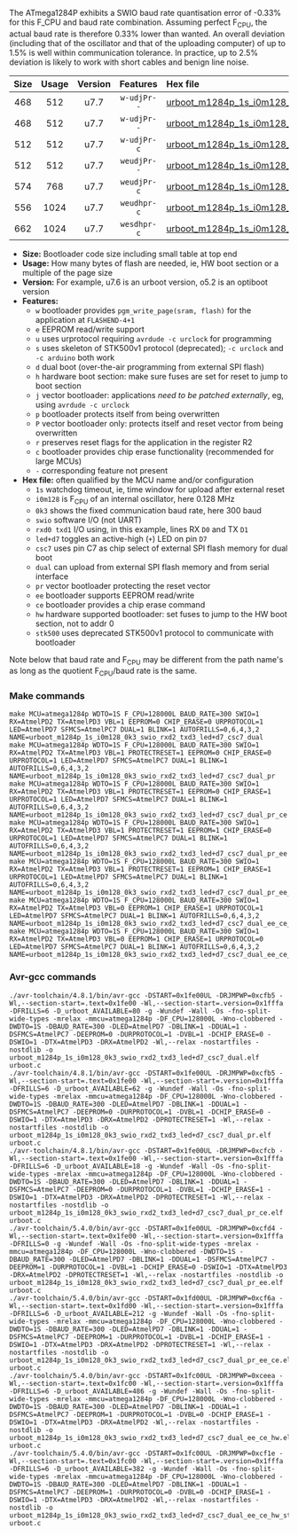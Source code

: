 The ATmega1284P exhibits a SWIO baud rate quantisation error of -0.33% for this F_CPU and baud rate combination. Assuming perfect F<sub>CPU</sub>, the actual baud rate is therefore 0.33% lower than wanted. An overall deviation (including that of the oscillator and that of the uploading computer) of up to 1.5% is well within communication tolerance. In practice, up to 2.5% deviation is likely to work with short cables and benign line noise.

|Size|Usage|Version|Features|Hex file|
|:-:|:-:|:-:|:-:|:--|
|468|512|u7.7|`w-udjPr--`|[urboot_m1284p_1s_i0m128_0k3_swio_rxd2_txd3_led+d7_csc7_dual.hex](https://raw.githubusercontent.com/stefanrueger/urboot.hex/main/boards/moteinomega/atmega1284p/watchdog_1_s/internal_oscillator_i/%2B0m128000_hz/%2B%2B%2B0k3_baud/uart1_rxd2_txd3/led%2Bd7_csc7_dual/urboot_m1284p_1s_i0m128_0k3_swio_rxd2_txd3_led%2Bd7_csc7_dual.hex)|
|468|512|u7.7|`w-udjPr--`|[urboot_m1284p_1s_i0m128_0k3_swio_rxd2_txd3_led+d7_csc7_dual_pr.hex](https://raw.githubusercontent.com/stefanrueger/urboot.hex/main/boards/moteinomega/atmega1284p/watchdog_1_s/internal_oscillator_i/%2B0m128000_hz/%2B%2B%2B0k3_baud/uart1_rxd2_txd3/led%2Bd7_csc7_dual/urboot_m1284p_1s_i0m128_0k3_swio_rxd2_txd3_led%2Bd7_csc7_dual_pr.hex)|
|512|512|u7.7|`w-udjPr-c`|[urboot_m1284p_1s_i0m128_0k3_swio_rxd2_txd3_led+d7_csc7_dual_pr_ce.hex](https://raw.githubusercontent.com/stefanrueger/urboot.hex/main/boards/moteinomega/atmega1284p/watchdog_1_s/internal_oscillator_i/%2B0m128000_hz/%2B%2B%2B0k3_baud/uart1_rxd2_txd3/led%2Bd7_csc7_dual/urboot_m1284p_1s_i0m128_0k3_swio_rxd2_txd3_led%2Bd7_csc7_dual_pr_ce.hex)|
|512|512|u7.7|`weudjPr--`|[urboot_m1284p_1s_i0m128_0k3_swio_rxd2_txd3_led+d7_csc7_dual_pr_ee.hex](https://raw.githubusercontent.com/stefanrueger/urboot.hex/main/boards/moteinomega/atmega1284p/watchdog_1_s/internal_oscillator_i/%2B0m128000_hz/%2B%2B%2B0k3_baud/uart1_rxd2_txd3/led%2Bd7_csc7_dual/urboot_m1284p_1s_i0m128_0k3_swio_rxd2_txd3_led%2Bd7_csc7_dual_pr_ee.hex)|
|574|768|u7.7|`weudjPr-c`|[urboot_m1284p_1s_i0m128_0k3_swio_rxd2_txd3_led+d7_csc7_dual_pr_ee_ce.hex](https://raw.githubusercontent.com/stefanrueger/urboot.hex/main/boards/moteinomega/atmega1284p/watchdog_1_s/internal_oscillator_i/%2B0m128000_hz/%2B%2B%2B0k3_baud/uart1_rxd2_txd3/led%2Bd7_csc7_dual/urboot_m1284p_1s_i0m128_0k3_swio_rxd2_txd3_led%2Bd7_csc7_dual_pr_ee_ce.hex)|
|556|1024|u7.7|`weudhpr-c`|[urboot_m1284p_1s_i0m128_0k3_swio_rxd2_txd3_led+d7_csc7_dual_ee_ce_hw.hex](https://raw.githubusercontent.com/stefanrueger/urboot.hex/main/boards/moteinomega/atmega1284p/watchdog_1_s/internal_oscillator_i/%2B0m128000_hz/%2B%2B%2B0k3_baud/uart1_rxd2_txd3/led%2Bd7_csc7_dual/urboot_m1284p_1s_i0m128_0k3_swio_rxd2_txd3_led%2Bd7_csc7_dual_ee_ce_hw.hex)|
|662|1024|u7.7|`wesdhpr-c`|[urboot_m1284p_1s_i0m128_0k3_swio_rxd2_txd3_led+d7_csc7_dual_ee_ce_hw_stk500.hex](https://raw.githubusercontent.com/stefanrueger/urboot.hex/main/boards/moteinomega/atmega1284p/watchdog_1_s/internal_oscillator_i/%2B0m128000_hz/%2B%2B%2B0k3_baud/uart1_rxd2_txd3/led%2Bd7_csc7_dual/urboot_m1284p_1s_i0m128_0k3_swio_rxd2_txd3_led%2Bd7_csc7_dual_ee_ce_hw_stk500.hex)|

- **Size:** Bootloader code size including small table at top end
- **Usage:** How many bytes of flash are needed, ie, HW boot section or a multiple of the page size
- **Version:** For example, u7.6 is an urboot version, o5.2 is an optiboot version
- **Features:**
  + `w` bootloader provides `pgm_write_page(sram, flash)` for the application at `FLASHEND-4+1`
  + `e` EEPROM read/write support
  + `u` uses urprotocol requiring `avrdude -c urclock` for programming
  + `s` uses skeleton of STK500v1 protocol (deprecated); `-c urclock` and `-c arduino` both work
  + `d` dual boot (over-the-air programming from external SPI flash)
  + `h` hardware boot section: make sure fuses are set for reset to jump to boot section
  + `j` vector bootloader: applications *need to be patched externally*, eg, using `avrdude -c urclock`
  + `p` bootloader protects itself from being overwritten
  + `P` vector bootloader only: protects itself and reset vector from being overwritten
  + `r` preserves reset flags for the application in the register R2
  + `c` bootloader provides chip erase functionality (recommended for large MCUs)
  + `-` corresponding feature not present
- **Hex file:** often qualified by the MCU name and/or configuration
  + `1s` watchdog timeout, ie, time window for upload after external reset
  + `i0m128` is F<sub>CPU</sub> of an internal oscillator, here 0.128 MHz
  + `0k3` shows the fixed communication baud rate, here 300 baud
  + `swio` software I/O (not UART)
  + `rxd0 txd1` I/O using, in this example, lines RX `D0` and TX `D1`
  + `led+d7` toggles an active-high (`+`) LED on pin `D7`
  + `csc7` uses pin C7 as chip select of external SPI flash memory for dual boot
  + `dual` can upload from external SPI flash memory and from serial interface
  + `pr` vector bootloader protecting the reset vector
  + `ee` bootloader supports EEPROM read/write
  + `ce` bootloader provides a chip erase command
  + `hw` hardware supported bootloader: set fuses to jump to the HW boot section, not to addr 0
  + `stk500` uses deprecated STK500v1 protocol to communicate with bootloader


Note below that baud rate and F<sub>CPU</sub> may be different from the path name's as long as the quotient F<sub>CPU</sub>/baud rate is the same.

### Make commands
```
make MCU=atmega1284p WDTO=1S F_CPU=128000L BAUD_RATE=300 SWIO=1 RX=AtmelPD2 TX=AtmelPD3 VBL=1 EEPROM=0 CHIP_ERASE=0 URPROTOCOL=1 LED=AtmelPD7 SFMCS=AtmelPC7 DUAL=1 BLINK=1 AUTOFRILLS=0,6,4,3,2 NAME=urboot_m1284p_1s_i0m128_0k3_swio_rxd2_txd3_led+d7_csc7_dual
make MCU=atmega1284p WDTO=1S F_CPU=128000L BAUD_RATE=300 SWIO=1 RX=AtmelPD2 TX=AtmelPD3 VBL=1 PROTECTRESET=1 EEPROM=0 CHIP_ERASE=0 URPROTOCOL=1 LED=AtmelPD7 SFMCS=AtmelPC7 DUAL=1 BLINK=1 AUTOFRILLS=0,6,4,3,2 NAME=urboot_m1284p_1s_i0m128_0k3_swio_rxd2_txd3_led+d7_csc7_dual_pr
make MCU=atmega1284p WDTO=1S F_CPU=128000L BAUD_RATE=300 SWIO=1 RX=AtmelPD2 TX=AtmelPD3 VBL=1 PROTECTRESET=1 EEPROM=0 CHIP_ERASE=1 URPROTOCOL=1 LED=AtmelPD7 SFMCS=AtmelPC7 DUAL=1 BLINK=1 AUTOFRILLS=0,6,4,3,2 NAME=urboot_m1284p_1s_i0m128_0k3_swio_rxd2_txd3_led+d7_csc7_dual_pr_ce
make MCU=atmega1284p WDTO=1S F_CPU=128000L BAUD_RATE=300 SWIO=1 RX=AtmelPD2 TX=AtmelPD3 VBL=1 PROTECTRESET=1 EEPROM=1 CHIP_ERASE=0 URPROTOCOL=1 LED=AtmelPD7 SFMCS=AtmelPC7 DUAL=1 BLINK=1 AUTOFRILLS=0,6,4,3,2 NAME=urboot_m1284p_1s_i0m128_0k3_swio_rxd2_txd3_led+d7_csc7_dual_pr_ee
make MCU=atmega1284p WDTO=1S F_CPU=128000L BAUD_RATE=300 SWIO=1 RX=AtmelPD2 TX=AtmelPD3 VBL=1 PROTECTRESET=1 EEPROM=1 CHIP_ERASE=1 URPROTOCOL=1 LED=AtmelPD7 SFMCS=AtmelPC7 DUAL=1 BLINK=1 AUTOFRILLS=0,6,4,3,2 NAME=urboot_m1284p_1s_i0m128_0k3_swio_rxd2_txd3_led+d7_csc7_dual_pr_ee_ce
make MCU=atmega1284p WDTO=1S F_CPU=128000L BAUD_RATE=300 SWIO=1 RX=AtmelPD2 TX=AtmelPD3 VBL=0 EEPROM=1 CHIP_ERASE=1 URPROTOCOL=1 LED=AtmelPD7 SFMCS=AtmelPC7 DUAL=1 BLINK=1 AUTOFRILLS=0,6,4,3,2 NAME=urboot_m1284p_1s_i0m128_0k3_swio_rxd2_txd3_led+d7_csc7_dual_ee_ce_hw
make MCU=atmega1284p WDTO=1S F_CPU=128000L BAUD_RATE=300 SWIO=1 RX=AtmelPD2 TX=AtmelPD3 VBL=0 EEPROM=1 CHIP_ERASE=1 URPROTOCOL=0 LED=AtmelPD7 SFMCS=AtmelPC7 DUAL=1 BLINK=1 AUTOFRILLS=0,6,4,3,2 NAME=urboot_m1284p_1s_i0m128_0k3_swio_rxd2_txd3_led+d7_csc7_dual_ee_ce_hw_stk500
```

### Avr-gcc commands
```
./avr-toolchain/4.8.1/bin/avr-gcc -DSTART=0x1fe00UL -DRJMPWP=0xcfb5 -Wl,--section-start=.text=0x1fe00 -Wl,--section-start=.version=0x1fffa -DFRILLS=6 -D_urboot_AVAILABLE=80 -g -Wundef -Wall -Os -fno-split-wide-types -mrelax -mmcu=atmega1284p -DF_CPU=128000L -Wno-clobbered -DWDTO=1S -DBAUD_RATE=300 -DLED=AtmelPD7 -DBLINK=1 -DDUAL=1 -DSFMCS=AtmelPC7 -DEEPROM=0 -DURPROTOCOL=1 -DVBL=1 -DCHIP_ERASE=0 -DSWIO=1 -DTX=AtmelPD3 -DRX=AtmelPD2 -Wl,--relax -nostartfiles -nostdlib -o urboot_m1284p_1s_i0m128_0k3_swio_rxd2_txd3_led+d7_csc7_dual.elf urboot.c
./avr-toolchain/4.8.1/bin/avr-gcc -DSTART=0x1fe00UL -DRJMPWP=0xcfb5 -Wl,--section-start=.text=0x1fe00 -Wl,--section-start=.version=0x1fffa -DFRILLS=6 -D_urboot_AVAILABLE=62 -g -Wundef -Wall -Os -fno-split-wide-types -mrelax -mmcu=atmega1284p -DF_CPU=128000L -Wno-clobbered -DWDTO=1S -DBAUD_RATE=300 -DLED=AtmelPD7 -DBLINK=1 -DDUAL=1 -DSFMCS=AtmelPC7 -DEEPROM=0 -DURPROTOCOL=1 -DVBL=1 -DCHIP_ERASE=0 -DSWIO=1 -DTX=AtmelPD3 -DRX=AtmelPD2 -DPROTECTRESET=1 -Wl,--relax -nostartfiles -nostdlib -o urboot_m1284p_1s_i0m128_0k3_swio_rxd2_txd3_led+d7_csc7_dual_pr.elf urboot.c
./avr-toolchain/4.8.1/bin/avr-gcc -DSTART=0x1fe00UL -DRJMPWP=0xcfcb -Wl,--section-start=.text=0x1fe00 -Wl,--section-start=.version=0x1fffa -DFRILLS=6 -D_urboot_AVAILABLE=18 -g -Wundef -Wall -Os -fno-split-wide-types -mrelax -mmcu=atmega1284p -DF_CPU=128000L -Wno-clobbered -DWDTO=1S -DBAUD_RATE=300 -DLED=AtmelPD7 -DBLINK=1 -DDUAL=1 -DSFMCS=AtmelPC7 -DEEPROM=0 -DURPROTOCOL=1 -DVBL=1 -DCHIP_ERASE=1 -DSWIO=1 -DTX=AtmelPD3 -DRX=AtmelPD2 -DPROTECTRESET=1 -Wl,--relax -nostartfiles -nostdlib -o urboot_m1284p_1s_i0m128_0k3_swio_rxd2_txd3_led+d7_csc7_dual_pr_ce.elf urboot.c
./avr-toolchain/5.4.0/bin/avr-gcc -DSTART=0x1fe00UL -DRJMPWP=0xcfd4 -Wl,--section-start=.text=0x1fe00 -Wl,--section-start=.version=0x1fffa -DFRILLS=0 -g -Wundef -Wall -Os -fno-split-wide-types -mrelax -mmcu=atmega1284p -DF_CPU=128000L -Wno-clobbered -DWDTO=1S -DBAUD_RATE=300 -DLED=AtmelPD7 -DBLINK=1 -DDUAL=1 -DSFMCS=AtmelPC7 -DEEPROM=1 -DURPROTOCOL=1 -DVBL=1 -DCHIP_ERASE=0 -DSWIO=1 -DTX=AtmelPD3 -DRX=AtmelPD2 -DPROTECTRESET=1 -Wl,--relax -nostartfiles -nostdlib -o urboot_m1284p_1s_i0m128_0k3_swio_rxd2_txd3_led+d7_csc7_dual_pr_ee.elf urboot.c
./avr-toolchain/5.4.0/bin/avr-gcc -DSTART=0x1fd00UL -DRJMPWP=0xcf6a -Wl,--section-start=.text=0x1fd00 -Wl,--section-start=.version=0x1fffa -DFRILLS=6 -D_urboot_AVAILABLE=212 -g -Wundef -Wall -Os -fno-split-wide-types -mrelax -mmcu=atmega1284p -DF_CPU=128000L -Wno-clobbered -DWDTO=1S -DBAUD_RATE=300 -DLED=AtmelPD7 -DBLINK=1 -DDUAL=1 -DSFMCS=AtmelPC7 -DEEPROM=1 -DURPROTOCOL=1 -DVBL=1 -DCHIP_ERASE=1 -DSWIO=1 -DTX=AtmelPD3 -DRX=AtmelPD2 -DPROTECTRESET=1 -Wl,--relax -nostartfiles -nostdlib -o urboot_m1284p_1s_i0m128_0k3_swio_rxd2_txd3_led+d7_csc7_dual_pr_ee_ce.elf urboot.c
./avr-toolchain/5.4.0/bin/avr-gcc -DSTART=0x1fc00UL -DRJMPWP=0xceea -Wl,--section-start=.text=0x1fc00 -Wl,--section-start=.version=0x1fffa -DFRILLS=6 -D_urboot_AVAILABLE=486 -g -Wundef -Wall -Os -fno-split-wide-types -mrelax -mmcu=atmega1284p -DF_CPU=128000L -Wno-clobbered -DWDTO=1S -DBAUD_RATE=300 -DLED=AtmelPD7 -DBLINK=1 -DDUAL=1 -DSFMCS=AtmelPC7 -DEEPROM=1 -DURPROTOCOL=1 -DVBL=0 -DCHIP_ERASE=1 -DSWIO=1 -DTX=AtmelPD3 -DRX=AtmelPD2 -Wl,--relax -nostartfiles -nostdlib -o urboot_m1284p_1s_i0m128_0k3_swio_rxd2_txd3_led+d7_csc7_dual_ee_ce_hw.elf urboot.c
./avr-toolchain/5.4.0/bin/avr-gcc -DSTART=0x1fc00UL -DRJMPWP=0xcf1e -Wl,--section-start=.text=0x1fc00 -Wl,--section-start=.version=0x1fffa -DFRILLS=6 -D_urboot_AVAILABLE=382 -g -Wundef -Wall -Os -fno-split-wide-types -mrelax -mmcu=atmega1284p -DF_CPU=128000L -Wno-clobbered -DWDTO=1S -DBAUD_RATE=300 -DLED=AtmelPD7 -DBLINK=1 -DDUAL=1 -DSFMCS=AtmelPC7 -DEEPROM=1 -DURPROTOCOL=0 -DVBL=0 -DCHIP_ERASE=1 -DSWIO=1 -DTX=AtmelPD3 -DRX=AtmelPD2 -Wl,--relax -nostartfiles -nostdlib -o urboot_m1284p_1s_i0m128_0k3_swio_rxd2_txd3_led+d7_csc7_dual_ee_ce_hw_stk500.elf urboot.c
```

